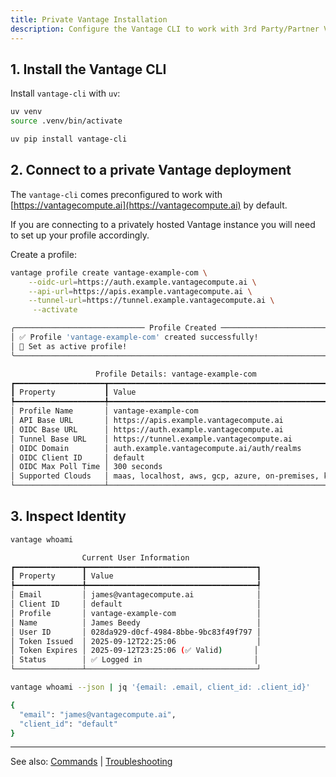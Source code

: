 ```yaml
---
title: Private Vantage Installation
description: Configure the Vantage CLI to work with 3rd Party/Partner Vantage Installations
---
```


## 1. Install the Vantage CLI

Install `vantage-cli` with `uv`:

```bash
uv venv
source .venv/bin/activate

uv pip install vantage-cli
```

## 2. Connect to a private Vantage deployment
The `vantage-cli` comes preconfigured to work with [https://vantagecompute.ai](https://vantagecompute.ai) by default.

If you are connecting to a privately hosted Vantage instance you will need to set up your profile accordingly.

Create a profile:

```bash
vantage profile create vantage-example-com \
    --oidc-url=https://auth.example.vantagecompute.ai \
    --api-url=https://apis.example.vantagecompute.ai \
    --tunnel-url=https://tunnel.example.vantagecompute.ai \
     --activate
```

```bash
╭───────────────────────────── Profile Created ───────────────────────────╮
│ ✅ Profile 'vantage-example-com' created successfully!                  │
│ 🎯 Set as active profile!                                               │
╰─────────────────────────────────────────────────────────────────────────╯

                   Profile Details: vantage-example-com                   
┏━━━━━━━━━━━━━━━━━━━━┳━━━━━━━━━━━━━━━━━━━━━━━━━━━━━━━━━━━━━━━━━━━━━━━━━━━━┓
┃ Property           ┃ Value                                              ┃
┡━━━━━━━━━━━━━━━━━━━━╇━━━━━━━━━━━━━━━━━━━━━━━━━━━━━━━━━━━━━━━━━━━━━━━━━━━━┩
│ Profile Name       │ vantage-example-com                                │
│ API Base URL       │ https://apis.example.vantagecompute.ai             │
│ OIDC Base URL      │ https://auth.example.vantagecompute.ai             │
│ Tunnel Base URL    │ https://tunnel.example.vantagecompute.ai           │
│ OIDC Domain        │ auth.example.vantagecompute.ai/auth/realms         │
│ OIDC Client ID     │ default                                            │
│ OIDC Max Poll Time │ 300 seconds                                        │
│ Supported Clouds   │ maas, localhost, aws, gcp, azure, on-premises, k8s │
└────────────────────┴────────────────────────────────────────────────────┘
```

## 3. Inspect Identity

```bash
vantage whoami
```

```bash
                Current User Information                
┏━━━━━━━━━━━━━━━┳━━━━━━━━━━━━━━━━━━━━━━━━━━━━━━━━━━━━━━┓
┃ Property      ┃ Value                                ┃
┡━━━━━━━━━━━━━━━╇━━━━━━━━━━━━━━━━━━━━━━━━━━━━━━━━━━━━━━┩
│ Email         │ james@vantagecompute.ai              │
│ Client ID     │ default                              │
│ Profile       │ vantage-example-com                  │
│ Name          │ James Beedy                          │
│ User ID       │ 028da929-d0cf-4984-8bbe-9bc83f49f797 │
│ Token Issued  │ 2025-09-12T22:25:06                  │
│ Token Expires │ 2025-09-12T23:25:06 (✅ Valid)       │
│ Status        │ ✅ Logged in                         │
└───────────────┴──────────────────────────────────────┘
```

```bash
vantage whoami --json | jq '{email: .email, client_id: .client_id}'
```

```bash
{
  "email": "james@vantagecompute.ai",
  "client_id": "default"
}
```

---
See also: [Commands](/vantage-cli/commands/) | [Troubleshooting](/vantage-cli/troubleshooting/)
